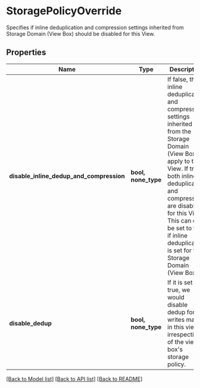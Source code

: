 # StoragePolicyOverride

Specifies if inline deduplication and compression settings inherited from   Storage Domain (View Box) should be disabled for this View.

## Properties
Name | Type | Description | Notes
------------ | ------------- | ------------- | -------------
**disable_inline_dedup_and_compression** | **bool, none_type** | If false, the inline deduplication and compression settings inherited   from the Storage Domain (View Box) apply to this View.   If true, both inline deduplication and compression are disabled for this   View. This can only be set to true if inline deduplication is set for   the Storage Domain (View Box). | [optional] 
**disable_dedup** | **bool, none_type** | If it is set to true, we would disable dedup for writes made in this   view irrespective of the view box&#39;s storage policy. | [optional] 

[[Back to Model list]](../README.md#documentation-for-models) [[Back to API list]](../README.md#documentation-for-api-endpoints) [[Back to README]](../README.md)


